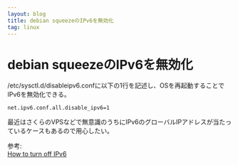 ```yaml
---
layout: blog
title: debian squeezeのIPv6を無効化
tag: linux
---
```


# debian squeezeのIPv6を無効化

/etc/sysctl.d/disableipv6.confに以下の1行を記述し、OSを再起動することでIPv6を無効化できる。

    net.ipv6.conf.all.disable_ipv6=1

最近はさくらのVPSなどで無意識のうちにIPv6のグローバルIPアドレスが当たっているケースもあるので用心したい。

参考:  
[How to turn off IPv6](http://wiki.debian.org/DebianIPv6#How_to_turn_off_IPv6)
